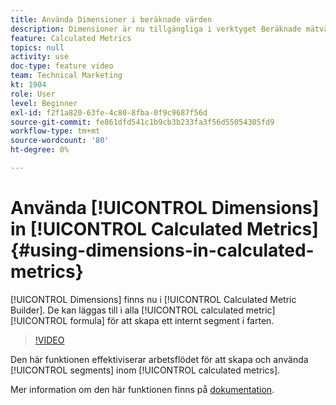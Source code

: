 ```yaml
---
title: Använda Dimensioner i beräknade värden
description: Dimensioner är nu tillgängliga i verktyget Beräknade mätvärden. De kan läggas till i alla beräknade mätformler för att skapa ett internt segment direkt.
feature: Calculated Metrics
topics: null
activity: use
doc-type: feature video
team: Technical Marketing
kt: 1904
role: User
level: Beginner
exl-id: f2f1a820-63fe-4c80-8fba-0f9c9687f56d
source-git-commit: fe861dfd541c1b9cb3b233fa3f56d55054305fd9
workflow-type: tm+mt
source-wordcount: '80'
ht-degree: 0%

---
```


# Använda [!UICONTROL Dimensions] in [!UICONTROL Calculated Metrics] {#using-dimensions-in-calculated-metrics}

[!UICONTROL Dimensions] finns nu i [!UICONTROL Calculated Metric Builder]. De kan läggas till i alla [!UICONTROL calculated metric] [!UICONTROL formula] för att skapa ett internt segment i farten.

>[!VIDEO](https://video.tv.adobe.com/v/23723/?quality=12)

Den här funktionen effektiviserar arbetsflödet för att skapa och använda [!UICONTROL segments] inom [!UICONTROL calculated metrics].

Mer information om den här funktionen finns på [dokumentation](https://experienceleague.adobe.com/docs/analytics/components/calculated-metrics/calcmetric-workflow/cm-build-metrics.html?lang=en).
